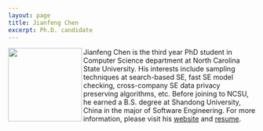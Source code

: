 ```yaml
---
layout: page
title: Jianfeng Chen
excerpt: Ph.D. candidate
---
```


 
<img align=left width=150
src="{{site.url}}/img/chen.jpg"> Jianfeng Chen is the third year PhD student in Computer Science department at North Carolina State University. His interests include sampling techniques at search-based SE, fast SE model checking, cross-company SE data privacy preserving algorithms, etc. Before joining to NCSU, he earned a B.S. degree at Shandong University, China in the major of Software Engineering. For more information, please visit his [website](http://ginfung.github.io) and [resume](http://www4.ncsu.edu/~jchen37/cv_jianfeng.pdf).
